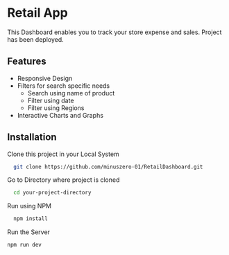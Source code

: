 # Retail App

This Dashboard enables you to track your store expense and sales.
Project has been deployed.

## Features

- Responsive Design
- Filters for search specific needs
    - Search using name of product
    - Filter using date
    - Filter using Regions
- Interactive Charts and Graphs



## Installation

Clone this project in your Local System

```bash
  git clone https://github.com/minuszero-01/RetailDashboard.git
```

Go to Directory where project is cloned

```bash
  cd your-project-directory
```


Run using NPM

```bash
  npm install
```

Run the Server

```bash
npm run dev
```
